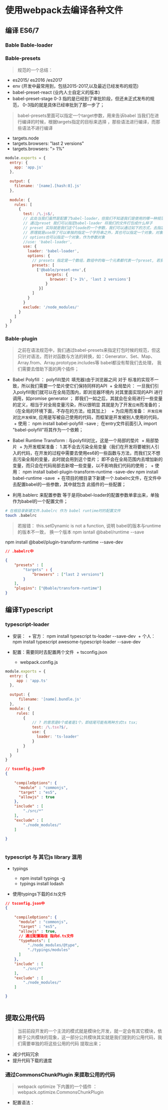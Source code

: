 # 使用webpack去编译各种文件

## 编译 ES6/7

### Bable  Bable-loader  

### Bable-presets

> 规范的一个总结：

* es2015/ es2016 /es2017
* env (开发中最常用到，包括2015-2017,以及最近已经发布的规范)
* babel-preset-react (业内人士自定义的版本)
* babel-preset-stage 0-3 指的是已经到了审批阶段，但还未正式发布的规范， 0-3指的就是具体已经审批到了那一步了；

> babel-presets里面可以指定一个target参数，用来告诉babel 当我们在进行编译的时候，根据targets指定的目标来选择 ，那些语法进行编译，而那些语法不进行编译
* targets.node
* targets.browsers: "last 2 versions"
* targets.browsers: "> 1%"




```js
module.exports = {
  entry: {
    app: 'app.js'
  },
  
  output: {
    filename: '[name].[hash:8].js'
  },
  
  module: {
    rules: [
      {
        test: /\.js$/,
        // 此处当我们虽然是配置了babel-loader，但我们不知道我们是使用的哪一种规范进行打包的，此时我们就需要用到我们的babel-presets
        // 通过preset 我们可以指定babel-loader 将我们的文件打包成什么样子
        // preset 实际就是我们这个loade的一个参数，我们可以通过如下的方式，去指定该参数;
        // 原理就是use除了可以单独的指定一个字符串之外，其也可以指定一个对象，对象属性loader指定我们要使用的loader, 通过对象属性options，我们可以向loader内部去传递参数，You can pass options to the loader by using the options property:
        // options也可以指定一个对象，作为参数对象
        //use: 'babel-loader',
        use: {
          loader: 'babel-loader',
          options: {
            // presets 指定是一个数组，数组中的每一个元素都代表一个preset, 若我们xiang为某个preset添加参数，则我们就不能去采用string(preset的名字)的形式，而是要采用数组的形式，数组的第一元素的preset是名称字符串，第二个元素指的是preset的参数对象；
            presets: [
              ['@bable/preset-env',{
                  targets: {
                    browser: ['> 1%', 'last 2 versions']
                  } 
               }]
            ]
          }
        }
        exclude: '/node_modules/'
      }
    ]
  }
}

```

### Bable-plugin

> 之前在语法规范中，我们通过babel-presets来指定打包时候的规范，但这只针对语法，而针对函数与方法的转换，如：Generator、Set、Map、Array.from、Array.prototype.includes等 babel都没有帮我们去处理， 我们需要去借助下面的两个插件；

* Babel Polyfill ： polyfill(垫片 填充器)由于浏览器之间 对于 标准的实现不一致，所以我们需要一个垫片使它们保持同样的API
  + 全局垫片： 一旦我们引入polyfill我们就可以在全局范围内，即浏览器环境内 对其里面实现的API 进行调用，如promise generator ； 即我们一如之后，其就会在全局进行一些变量的定义，相当于对全局变量污染，所以很明显 其就是为了开发`应用`而准备的；（在全局的环境下面，不存在的方法，给其加上）
  + 为应用而准备： `开发应用`对比`开发框架`, 应用是写被自己使用的代码，而框架是开发被别人使用的代码，
  + 使用： npm install babel-polyfill -save  ;  在entry文件前面引入 import "babel-polyfill"将其作为一个依赖；

* Babel Runtime Transform : 与polyfill对比，这是一个局部的垫片
  + 局部垫片
  + 为开发框架准备： 1.其不会去污染全局变量（我们在开发将要被别人引入的代码，在开发的过程中需要去使用es6的一些函数与方法，而我们又不想去污染全局的变量，此时就会用到这个垫片； 即不会在全局范围内去增加新的变量，而只会在代码局部去新增一些变量，以不影响我们代码的使用；
  + 使用： npm install babel-plugin-transform-runtime -save-dev  npm install babel-runtime -save 
  + 在项目的根目录下新建一个.babelrc文件，在文件中去配置babel的一些参数，其中就包含 此插件的一些配置；
  
 * 利用.bablerc 来配置参数 等于是将babel-loader的配置参数单拿出来，单独作为babel的一个配置文件；
 
 ```bash
 # 在根目录新建文件.babelrc 作为 babel runtime时的配置文件
 touch .babelrc
 
 ```
 
 > 若报错：  this.setDynamic is not a function, 说明 babel的版本与runtime 的版本不一致， 换一个版本 npm isntall @babel/runtime --save
 
 npm install @babel/plugin-transform-runtime --save-dev
 
```json
// .babelrc中

{
    "presets" : [
        "targets" : {
            "browsers" : ["last 2 versions"]
        }
    ],
    "plugins": ["@bable/transform-runtime"]
}

```

## 编译Typescript

### typescript-loader

* 安装： 
  + 官方： npm install typescript ts-loader --save-dev
  + 个人： npm install typescript awesome-typescript-loader --save-dev

* 配置：需要同时去配置两个文件
  + tsconfig.json
  + webpack.config.js

```js
module.exports = {
  entry: {
     app : 'app.ts'
  },
  
  output: {
      filename: '[name].bundle.js'
  },
  module: {
     rules: [
        {
            // ? 的意思是0个或者是1个，即结尾可能有两种方式ts tsx;
            test: /\.tsx?$/,
            use: {
              loader: 'ts-loader'
            }
        }
     ]
  }
}

```

```json
// tsconfig.json中
{
    
    "compileOptions": {
      "module" : "commonjs",
      "target" : "es5",
      "allowjs" : true
    },
    "include" : [
        "./src/*"
    ],
    "exclude" : [
        "./node_modules/"
    ]

}
 
```

### typescript 与 其它js library 混用

* typings
  + npm install typings -g 
  + typings install lodash

* 使用typings下载的d.ts文件

```json
// tsconfig.json中
{
    
    "compileOptions": {
      "module" : "commonjs",
      "target" : "es5",
      "allowjs" : true,
      // 通过配置路径 指向d.ts文件
      "typeRoots": [
          "./node_modules/@type",
          "./typings/modules"
      ]
    },
    "include" : [
        "./src/*"
    ],
    "exclude" : [
        "./node_modules/"
    ]

}
 
```

## 提取公用代码

> 当前前段开发的一个主流的模式就是模块化开发，就一定会有其它模块，依赖于公共模块的现象，这一部分公共模块其实就是我们提到的公用代码，我们需要单独的将这些公用的代码 提取出来；

* 减少代码冗余
* 提升代码下载的速度

### 通过CommonsChunkPlugin 来提取公用的代码

> webpack optimize 下内置的一个插件 ： webpack.optimize.CommonsChunkPlugin

* 配置语法： 

```bash
 
 









